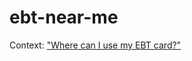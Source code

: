 ebt-near-me
===========

Context: ["Where can I use my EBT card?"](https://github.com/codeforamerica/health-project-ideas/issues/33)
